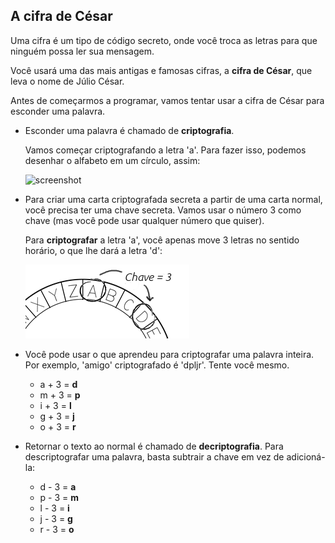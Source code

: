 ## A cifra de César

Uma cifra é um tipo de código secreto, onde você troca as letras para que ninguém possa ler sua mensagem.

Você usará uma das mais antigas e famosas cifras, a **cifra de César**, que leva o nome de Júlio César.

Antes de começarmos a programar, vamos tentar usar a cifra de César para esconder uma palavra.

+ Esconder uma palavra é chamado de **criptografia**.
    
    Vamos começar criptografando a letra 'a'. Para fazer isso, podemos desenhar o alfabeto em um círculo, assim:
    
    ![screenshot](images/messages-wheel.png)

+ Para criar uma carta criptografada secreta a partir de uma carta normal, você precisa ter uma chave secreta. Vamos usar o número 3 como chave (mas você pode usar qualquer número que quiser).
    
    Para **criptografar** a letra 'a', você apenas move 3 letras no sentido horário, o que lhe dará a letra 'd':
    
    ![screenshot](images/messages-wheel-eg.png)

+ Você pode usar o que aprendeu para criptografar uma palavra inteira. Por exemplo, 'amigo' criptografado é 'dpljr'. Tente você mesmo.
    
    + a + 3 = **d**
    + m + 3 = **p**
    + i + 3 = **l**
    + g + 3 = **j**
    + o + 3 = **r**

+ Retornar o texto ao normal é chamado de **decriptografia**. Para descriptografar uma palavra, basta subtrair a chave em vez de adicioná-la:
    
    + d - 3 = **a**
    + p - 3 = **m**
    + l - 3 = **i**
    + j - 3 = **g**
    + r - 3 = **o**